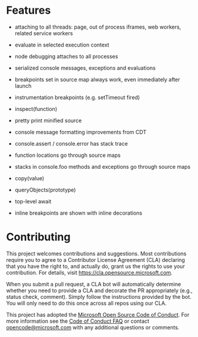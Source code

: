 # Features
- attaching to all threads: page, out of process iframes, web workers, related service workers
- evaluate in selected execution context
- node debugging attaches to all processes
- serialized console messages, exceptions and evaluations
- breakpoints set in source map always work, even immediately after launch
- instrumentation breakpoints (e.g. setTimeout fired)
- inspect(function)
- pretty print minified source
- console message formatting improvements from CDT
- console.assert / console.error has stack trace
- function locations go through source maps
- stacks in console.foo methods and exceptions go through source maps
- copy(value)
- queryObjects(prototype)

- top-level await
- inline breakpoints are shown with inline decorations

# Contributing

This project welcomes contributions and suggestions.  Most contributions require you to agree to a
Contributor License Agreement (CLA) declaring that you have the right to, and actually do, grant us
the rights to use your contribution. For details, visit https://cla.opensource.microsoft.com.

When you submit a pull request, a CLA bot will automatically determine whether you need to provide
a CLA and decorate the PR appropriately (e.g., status check, comment). Simply follow the instructions
provided by the bot. You will only need to do this once across all repos using our CLA.

This project has adopted the [Microsoft Open Source Code of Conduct](https://opensource.microsoft.com/codeofconduct/).
For more information see the [Code of Conduct FAQ](https://opensource.microsoft.com/codeofconduct/faq/) or
contact [opencode@microsoft.com](mailto:opencode@microsoft.com) with any additional questions or comments.
